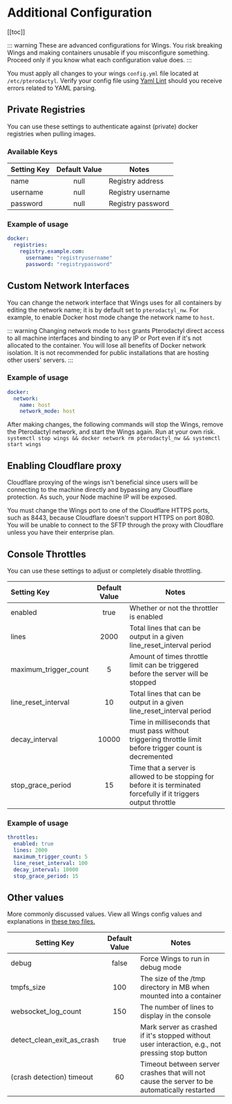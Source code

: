 # Additional Configuration

[[toc]]

::: warning
These are advanced configurations for Wings. You risk breaking Wings and making containers unusable if
you misconfigure something. Proceed only if you know what each configuration value does.
:::

You must apply all changes to your wings `config.yml` file located at `/etc/pterodactyl`. Verify your config file using [Yaml Lint](http://www.yamllint.com/) should you receive errors related to YAML parsing.

## Private Registries

You can use these settings to authenticate against (private) docker registries when pulling images.

### Available Keys

| Setting Key | Default Value | Notes             |
| ----------- | :-----------: | ----------------- |
| name        |     null      | Registry address  |
| username    |     null      | Registry username |
| password    |     null      | Registry password |

### Example of usage

```yml
docker:
  registries:
    registry.example.com:
      username: "registryusername"
      password: "registrypassword"
```

## Custom Network Interfaces

You can change the network interface that Wings uses for all containers by editing the network name; it is by default set to `pterodactyl_nw`. For example, to enable Docker host mode change the network name to `host`.

::: warning
Changing network mode to `host` grants Pterodactyl direct access to all machine interfaces and binding to any IP or Port even if it's not allocated to the container. You will lose all benefits of Docker network isolation. It is not recommended for public installations that are hosting other users' servers.
:::

### Example of usage

```yml
docker:
  network:
    name: host
    network_mode: host
```

After making changes, the following commands will stop the Wings, remove the Pterodactyl network, and start the Wings again. Run at your own risk.
`systemctl stop wings && docker network rm pterodactyl_nw && systemctl start wings`

## Enabling Cloudflare proxy

Cloudflare proxying of the wings isn't beneficial since users will be connecting to the machine directly and bypassing any Cloudflare protection. As such, your Node machine IP will be exposed.

You must change the Wings port to one of the Cloudflare HTTPS ports, such as 8443, because Cloudflare doesn't support HTTPS on port 8080. You will be unable to connect to the SFTP through the proxy with Cloudflare unless you have their enterprise plan.

## Console Throttles

You can use these settings to adjust or completely disable throttling.

| Setting Key           | Default Value | Notes                                                                                                              |
| :-------------------- | :-----------: | ------------------------------------------------------------------------------------------------------------------ |
| enabled               |     true      | Whether or not the throttler is enabled                                                                            |
| lines                 |     2000      | Total lines that can be output in a given line_reset_interval period                                               |
| maximum_trigger_count |       5       | Amount of times throttle limit can be triggered before the server will be stopped                                  |
| line_reset_interval   |      10       | Total lines that can be output in a given line_reset_interval period                                               |
| decay_interval        |     10000     | Time in milliseconds that must pass without triggering throttle limit before trigger count is decremented          |
| stop_grace_period     |      15       | Time that a server is allowed to be stopping for before it is terminated forcefully if it triggers output throttle |

### Example of usage

```yml
throttles:
  enabled: true
  lines: 2000
  maximum_trigger_count: 5
  line_reset_interval: 100
  decay_interval: 10000
  stop_grace_period: 15
```

## Other values

More commonly discussed values. View all Wings config values and explanations in [these two files.](https://github.com/pterodactyl/wings/tree/develop/config)

| Setting Key                | Default Value | Notes                                                                                           |
| -------------------------- | :-----------: | ----------------------------------------------------------------------------------------------- |
| debug                      |     false     | Force Wings to run in debug mode                                                                |
| tmpfs_size                 |      100      | The size of the /tmp directory in MB when mounted into a container                              |
| websocket_log_count        |      150      | The number of lines to display in the console                                                   |
| detect_clean_exit_as_crash |     true      | Mark server as crashed if it's stopped without user interaction, e.g., not pressing stop button |
| (crash detection) timeout  |      60       | Timeout between server crashes that will not cause the server to be automatically restarted     |
